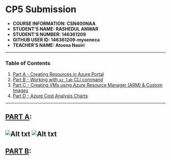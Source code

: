 # CP5 Submission

- **COURSE INFORMATION: CSN400NAA**
- **STUDENT’S NAME: RASHEDUL ANWAR**
- **STUDENT'S NUMBER: 146361209**
- **GITHUB USER ID: 146361209-myseneca**
- **TEACHER’S NAME: Atoosa Nasiri**
---
### Table of Contents

1. [Part A - Creating Resources in Azure Portal](#header1)
2. [Part B - Working with `az lab` CLI command](#header2)
3. [Part C - Creating VMs using Azure Resource Manager (ARM) & Custom Images](#header3)
4. [Part D - Azure Cost Analysis Charts](#header4)

---
## <u>PART A</u>:
![Alt txt](https://github.com/146361209-myseneca/CSN400-Capstone/blob/main/Checkpoint5/SS-A1.png)
![Alt txt](https://github.com/146361209-myseneca/CSN400-Capstone/blob/main/Checkpoint5/SS-A2.png)
---
## <u>PART B</u>:



